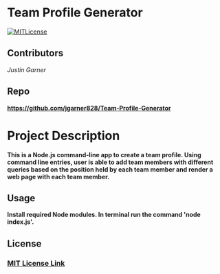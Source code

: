 # Team Profile Generator
[![MITLicense](https://img.shields.io/badge/License-MITLicense-<COLOR>.svg)](https://shields.io/)
  

## Contributors
*Justin Garner*

## Repo
**https://github.com/jgarner828/Team-Profile-Generator**

  
# Project Description
  
**This is a Node.js command-line app to create a team profile. Using command line entries, user is able to add team members with different queries based on the position held by each team member and render a web page with each team member.**

## Usage

**Install required Node modules. In terminal run the command 'node index.js'.**
  
## License
  
### [MIT License Link](https://opensource.org/licenses/MIT)
  